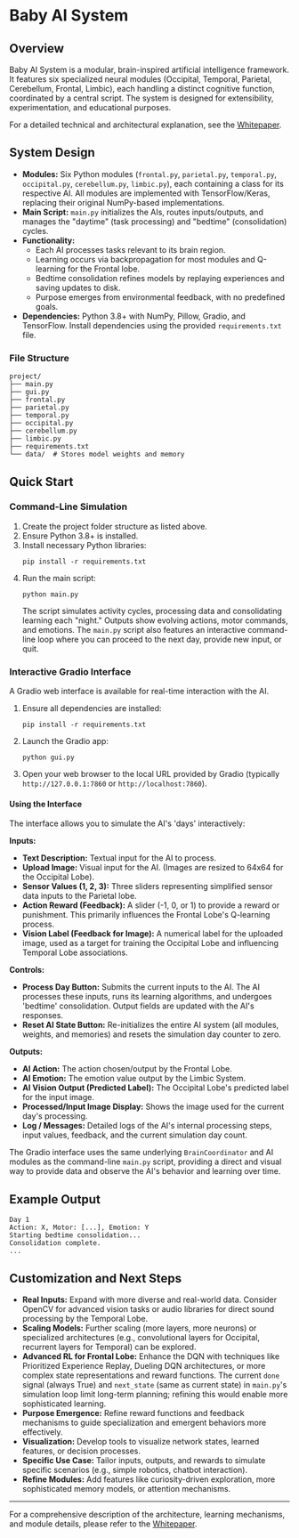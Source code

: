 # Baby AI System

## Overview

Baby AI System is a modular, brain-inspired artificial intelligence framework. It features six specialized neural modules (Occipital, Temporal, Parietal, Cerebellum, Frontal, Limbic), each handling a distinct cognitive function, coordinated by a central script. The system is designed for extensibility, experimentation, and educational purposes.

For a detailed technical and architectural explanation, see the [Whitepaper](./Whitepaper.md).

## System Design

- **Modules:** Six Python modules (`frontal.py`, `parietal.py`, `temporal.py`, `occipital.py`, `cerebellum.py`, `limbic.py`), each containing a class for its respective AI. All modules are implemented with TensorFlow/Keras, replacing their original NumPy-based implementations.
- **Main Script:** `main.py` initializes the AIs, routes inputs/outputs, and manages the "daytime" (task processing) and "bedtime" (consolidation) cycles.
- **Functionality:**
    - Each AI processes tasks relevant to its brain region.
    - Learning occurs via backpropagation for most modules and Q-learning for the Frontal lobe.
    - Bedtime consolidation refines models by replaying experiences and saving updates to disk.
    - Purpose emerges from environmental feedback, with no predefined goals.
- **Dependencies:** Python 3.8+ with NumPy, Pillow, Gradio, and TensorFlow. Install dependencies using the provided `requirements.txt` file.

### File Structure

```
project/
├── main.py
├── gui.py
├── frontal.py
├── parietal.py
├── temporal.py
├── occipital.py
├── cerebellum.py
├── limbic.py
├── requirements.txt
└── data/  # Stores model weights and memory
```

## Quick Start

### Command-Line Simulation

1. Create the project folder structure as listed above.
2. Ensure Python 3.8+ is installed.
3. Install necessary Python libraries:
   ```pwsh
   pip install -r requirements.txt
   ```
4. Run the main script:
   ```pwsh
   python main.py
   ```
   The script simulates activity cycles, processing data and consolidating learning each "night." Outputs show evolving actions, motor commands, and emotions. The `main.py` script also features an interactive command-line loop where you can proceed to the next day, provide new input, or quit.

### Interactive Gradio Interface

A Gradio web interface is available for real-time interaction with the AI.

1. Ensure all dependencies are installed:
   ```pwsh
   pip install -r requirements.txt
   ```
2. Launch the Gradio app:
   ```pwsh
   python gui.py
   ```
3. Open your web browser to the local URL provided by Gradio (typically `http://127.0.0.1:7860` or `http://localhost:7860`).

#### Using the Interface

The interface allows you to simulate the AI's 'days' interactively:

**Inputs:**
- **Text Description:** Textual input for the AI to process.
- **Upload Image:** Visual input for the AI. (Images are resized to 64x64 for the Occipital Lobe).
- **Sensor Values (1, 2, 3):** Three sliders representing simplified sensor data inputs to the Parietal lobe.
- **Action Reward (Feedback):** A slider (-1, 0, or 1) to provide a reward or punishment. This primarily influences the Frontal Lobe's Q-learning process.
- **Vision Label (Feedback for Image):** A numerical label for the uploaded image, used as a target for training the Occipital Lobe and influencing Temporal Lobe associations.

**Controls:**
- **Process Day Button:** Submits the current inputs to the AI. The AI processes these inputs, runs its learning algorithms, and undergoes 'bedtime' consolidation. Output fields are updated with the AI's responses.
- **Reset AI State Button:** Re-initializes the entire AI system (all modules, weights, and memories) and resets the simulation day counter to zero.

**Outputs:**
- **AI Action:** The action chosen/output by the Frontal Lobe.
- **AI Emotion:** The emotion value output by the Limbic System.
- **AI Vision Output (Predicted Label):** The Occipital Lobe's predicted label for the input image.
- **Processed/Input Image Display:** Shows the image used for the current day's processing.
- **Log / Messages:** Detailed logs of the AI's internal processing steps, input values, feedback, and the current simulation day count.

The Gradio interface uses the same underlying `BrainCoordinator` and AI modules as the command-line `main.py` script, providing a direct and visual way to provide data and observe the AI's behavior and learning over time.

## Example Output

```
Day 1
Action: X, Motor: [...], Emotion: Y
Starting bedtime consolidation...
Consolidation complete.
...
```

## Customization and Next Steps

- **Real Inputs:** Expand with more diverse and real-world data. Consider OpenCV for advanced vision tasks or audio libraries for direct sound processing by the Temporal Lobe.
- **Scaling Models:** Further scaling (more layers, more neurons) or specialized architectures (e.g., convolutional layers for Occipital, recurrent layers for Temporal) can be explored.
- **Advanced RL for Frontal Lobe:** Enhance the DQN with techniques like Prioritized Experience Replay, Dueling DQN architectures, or more complex state representations and reward functions. The current `done` signal (always True) and `next_state` (same as current state) in `main.py`'s simulation loop limit long-term planning; refining this would enable more sophisticated learning.
- **Purpose Emergence:** Refine reward functions and feedback mechanisms to guide specialization and emergent behaviors more effectively.
- **Visualization:** Develop tools to visualize network states, learned features, or decision processes.
- **Specific Use Case:** Tailor inputs, outputs, and rewards to simulate specific scenarios (e.g., simple robotics, chatbot interaction).
- **Refine Modules:** Add features like curiosity-driven exploration, more sophisticated memory models, or attention mechanisms.

---

For a comprehensive description of the architecture, learning mechanisms, and module details, please refer to the [Whitepaper](./Whitepaper.md).
